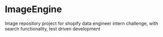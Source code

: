 # ImageEngine
Image repository project for shopify data engineer intern challenge, with search functionality, test driven development
